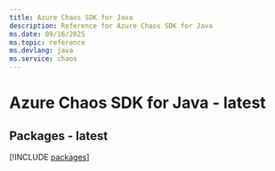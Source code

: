 ```yaml
---
title: Azure Chaos SDK for Java
description: Reference for Azure Chaos SDK for Java
ms.date: 09/16/2025
ms.topic: reference
ms.devlang: java
ms.service: chaos
---
```

# Azure Chaos SDK for Java - latest
## Packages - latest
[!INCLUDE [packages](chaos-index.md)]